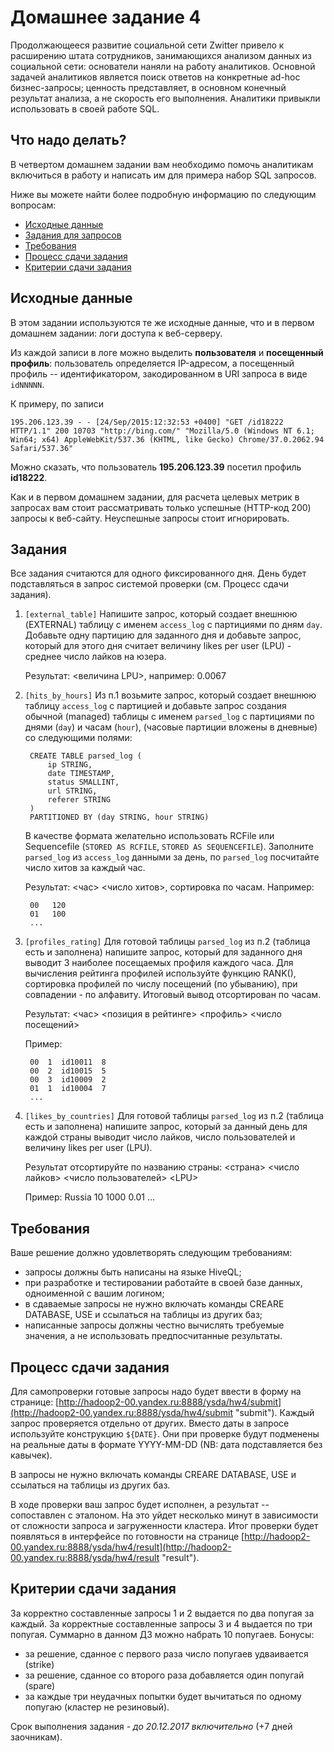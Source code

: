 # Домашнее задание 4

Продолжающееся развитие социальной сети Zwitter привело к расширению штата сотрудников, занимающихся анализом данных из социальной сети: 
основатели наняли на работу аналитиков. Основной задачей аналитиков является поиск ответов на конкретные ad-hoc бизнес-запросы;
ценность представляет, в основном конечный результат анализа, а не скорость его выполнения. Аналитики привыкли использовать в своей работе SQL.

## Что надо делать?

В четвертом домашнем задании вам необходимо помочь аналитикам включиться в работу и написать им для примера набор SQL запросов.

Ниже вы можете найти более подробную информацию по следующим вопросам:

  * [Исходные данные](#Исходные-данные)
  * [Задания для запросов](#Задания)
  * [Требования](#Требования)
  * [Процесс сдачи задания](#Процесс-сдачи-задания)
  * [Критерии сдачи задания](#Критерии-сдачи-задания)

## Исходные данные

В этом задании используются те же исходные данные, что и в первом домашнем задании: логи доступа к веб-серверу.

Из каждой записи в логе можно выделить **пользователя** и **посещенный профиль**: пользователь определяется IP-адресом,
а посещенный профиль -- идентификатором, закодированном в URI запроса в виде `idNNNNN`.

К примеру, по записи

```
195.206.123.39 - - [24/Sep/2015:12:32:53 +0400] "GET /id18222 HTTP/1.1" 200 10703 "http://bing.com/" "Mozilla/5.0 (Windows NT 6.1; Win64; x64) AppleWebKit/537.36 (KHTML, like Gecko) Chrome/37.0.2062.94 Safari/537.36"
```

Можно сказать, что пользователь **195.206.123.39** посетил профиль **id18222**.

Как и в первом домашнем задании, для расчета целевых метрик в запросах вам стоит рассматривать только успешные (HTTP-код 200)
запросы к веб-сайту. Неуспешные запросы стоит игнорировать.

## Задания

Все задания считаются для одного фиксированного дня. День будет подставляться в запрос системой проверки (см. Процесс сдачи задания).

1. `[external_table]` Напишите запрос, который создает внешнюю (EXTERNAL) таблицу с именем `access_log` c партициями по дням `day`. Добавьте одну партицию для заданного дня и добавьте запрос, который для этого дня считает величину likes per user (LPU) - среднее число лайков на юзера.

    Результат: <величина LPU>, например: 0.0067


2. `[hits_by_hours]` Из п.1 возьмите запрос, который создает внешнюю таблицу `access_log` с партицией и добавьте запрос создания обычной (managed) таблицы с именем `parsed_log` с партициями по днями (`day`) и часам (`hour`), (часовые партиции вложены в дневные) со следующими полями:

        CREATE TABLE parsed_log (
            ip STRING,
            date TIMESTAMP,
            status SMALLINT,
            url STRING,
            referer STRING
        )
        PARTITIONED BY (day STRING, hour STRING)

    В качестве формата желательно использовать RCFile или Sequencefile (`STORED AS RCFILE`, `STORED AS SEQUENCEFILE`).
    Заполните `parsed_log` из `access_log` данными за день, по `parsed_log` посчитайте число хитов за каждый час.

    Результат: <час> <число хитов>, сортировка по часам.  Например:

        00   120
        01   100
        ...


3. `[profiles_rating]` Для готовой таблицы `parsed_log` из п.2 (таблица есть и заполнена) напишите запрос, который для заданного дня выводит 3 наиболее посещаемых профиля каждого часа. Для вычисления рейтинга профилей используйте функцию RANK(), сортировка профилей по числу посещений (по убыванию), при совпадении - по алфавиту. Итоговый вывод отсортирован по часам.

    Результат: <час> <позиция в рейтинге> <профиль> <число посещений>

    Пример:

        00  1  id10011  8
        00  2  id10015  5
        00  3  id10009  2
        01  1  id10004  7
        ...


4. `[likes_by_countries]` Для готовой таблицы `parsed_log` из п.2 (таблица есть и заполнена) напишите запрос, который за данный день для каждой страны выводит число лайков, число пользователей и величину likes per user (LPU). 

    Результат отсортируйте по названию страны: <страна> <число лайков> <число пользователей> \<LPU\>

    Пример:
         Russia 10 1000 0.01
         ...


## Требования

Ваше решение должно удовлетворять следующим требованиям:

  * запросы должны быть написаны на языке HiveQL;
  * при разработке и тестировании работайте в своей базе данных, одноименной с вашим логином;
  * в сдаваемые запросы не нужно включать команды CREARE DATABASE, USE и ссылаться на таблицы из других баз;
  * написанные запросы должны честно вычислять требуемые значения, а не использовать предпосчитанные результаты.

## Процесс сдачи задания

Для самопроверки готовые запросы надо будет ввести в форму на странице: [http://hadoop2-00.yandex.ru:8888/ysda/hw4/submit](http://hadoop2-00.yandex.ru:8888/ysda/hw4/submit "submit"). Каждый запрос проверяется отдельно от других.
Вместо даты в запросе используйте конструкцию `${DATE}`. Они при проверке будут подменены на реальные даты в формате YYYY-MM-DD (NB: дата подставляется без кавычек).

В запросы не нужно включать команды CREARE DATABASE, USE и ссылаться на таблицы из других баз.

В ходе проверки ваш запрос будет исполнен, а результат -- сопоставлен с эталоном. На это уйдет несколько минут в зависимости от сложности запроса и загруженности кластера. Итог проверки будет появляться в интерфейсе по готовности на странице [http://hadoop2-00.yandex.ru:8888/ysda/hw4/result](http://hadoop2-00.yandex.ru:8888/ysda/hw4/result "result").

## Критерии сдачи задания

За корректно составленные запросы 1 и 2 выдается по два попугая за каждый. За корректные составленные запросы 3 и 4 выдается по три попугая. Суммарно в данном ДЗ можно набрать 10 попугаев.
Бонусы:

  * за решение, сданное с первого раза число попугаев удваивается (strike)
  * за решение, сданное со второго раза добавляется один попугай (spare)
  * за каждые три неудачных попытки будет вычитаться по одному попугаю (кластер не резиновый).

Срок выполнения задания - *до 20.12.2017 включительно* (+7 дней заочникам).



